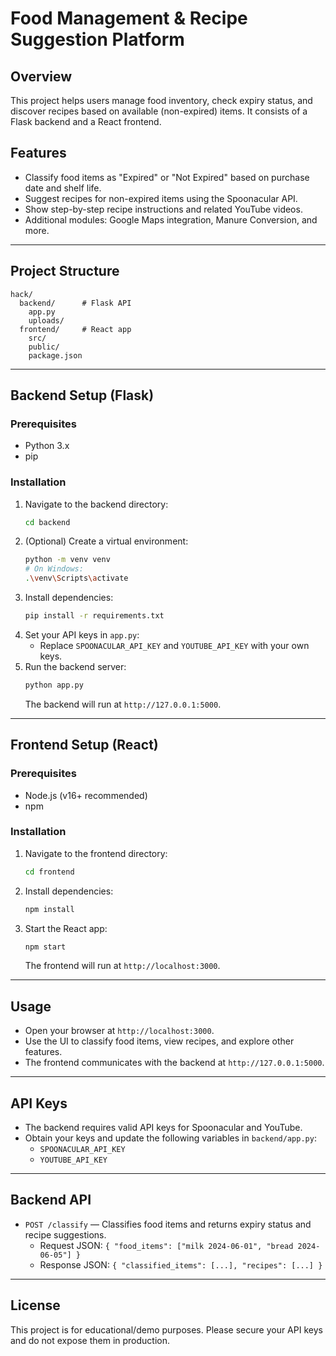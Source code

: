 # Food Management & Recipe Suggestion Platform

## Overview
This project helps users manage food inventory, check expiry status, and discover recipes based on available (non-expired) items. It consists of a Flask backend and a React frontend.

## Features
- Classify food items as "Expired" or "Not Expired" based on purchase date and shelf life.
- Suggest recipes for non-expired items using the Spoonacular API.
- Show step-by-step recipe instructions and related YouTube videos.
- Additional modules: Google Maps integration, Manure Conversion, and more.

---

## Project Structure
```
hack/
  backend/      # Flask API
    app.py
    uploads/
  frontend/     # React app
    src/
    public/
    package.json
```

---

## Backend Setup (Flask)

### Prerequisites
- Python 3.x
- pip

### Installation
1. Navigate to the backend directory:
   ```sh
   cd backend
   ```
2. (Optional) Create a virtual environment:
   ```sh
   python -m venv venv
   # On Windows:
   .\venv\Scripts\activate
   ```
3. Install dependencies:
   ```sh
   pip install -r requirements.txt
   ```
4. Set your API keys in `app.py`:
   - Replace `SPOONACULAR_API_KEY` and `YOUTUBE_API_KEY` with your own keys.
5. Run the backend server:
   ```sh
   python app.py
   ```
   The backend will run at `http://127.0.0.1:5000`.

---

## Frontend Setup (React)

### Prerequisites
- Node.js (v16+ recommended)
- npm

### Installation
1. Navigate to the frontend directory:
   ```sh
   cd frontend
   ```
2. Install dependencies:
   ```sh
   npm install
   ```
3. Start the React app:
   ```sh
   npm start
   ```
   The frontend will run at `http://localhost:3000`.

---

## Usage
- Open your browser at `http://localhost:3000`.
- Use the UI to classify food items, view recipes, and explore other features.
- The frontend communicates with the backend at `http://127.0.0.1:5000`.

---

## API Keys
- The backend requires valid API keys for Spoonacular and YouTube.
- Obtain your keys and update the following variables in `backend/app.py`:
  - `SPOONACULAR_API_KEY`
  - `YOUTUBE_API_KEY`

---

## Backend API
- `POST /classify` — Classifies food items and returns expiry status and recipe suggestions.
  - Request JSON: `{ "food_items": ["milk 2024-06-01", "bread 2024-06-05"] }`
  - Response JSON: `{ "classified_items": [...], "recipes": [...] }`

---

## License
This project is for educational/demo purposes. Please secure your API keys and do not expose them in production. 

